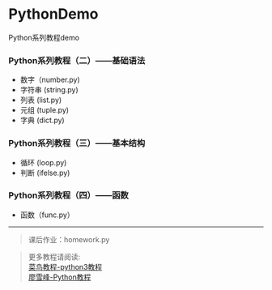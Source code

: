 # PythonDemo
Python系列教程demo

### Python系列教程（二）——基础语法
* 数字（number.py)
* 字符串 (string.py)
* 列表 (list.py)
* 元组 (tuple.py)
* 字典 (dict.py)

### Python系列教程（三）——基本结构
* 循环 (loop.py)
* 判断 (ifelse.py)

### Python系列教程（四）——函数
* 函数（func.py）


***
>课后作业：homework.py

>更多教程请阅读:   
>[菜鸟教程-python3教程](http://www.runoob.com/python3/python3-tutorial.html)   
>[廖雪峰-Python教程 ](https://www.liaoxuefeng.com/wiki/0014316089557264a6b348958f449949df42a6d3a2e542c000)    

